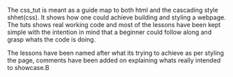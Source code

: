The css_tut is meant as a guide map to both html and the cascading style shhet(css). It shows how one could achieve building and styling a webpage. The tuts shows real working code and most of the lessons have been kept simple with the intention in mind that a beginner could follow along and grasp whats the code is doing.

The lessons have been named after what its trying to achieve as per styling the page, comments have been added on explaining whats really intended to showcase.B